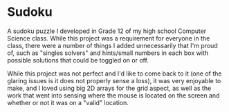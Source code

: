 # Sudoku
A sudoku puzzle I developed in Grade 12 of my high school Computer Science class. While this project was a requirement for everyone in the class, 
there were a number of things I added unnecessarily that I'm proud of, such as "singles solvers" and hints/small numbers in each box with possible solutions that could be toggled on or off.

While this project was not perfect and I'd like to come back to it (one of the glaring issues is it does not properly sense a loss), it was very enjoyable to make, and I loved using big 2D arrays for the grid aspect, as well as the work that went into sensing where the mouse is located on the screen and whether or not it was on a "valid" location.
